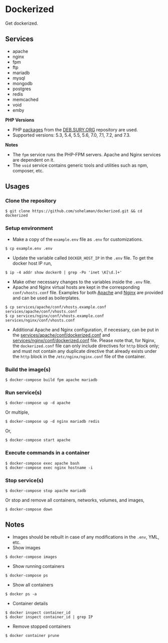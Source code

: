 # Dockerized

Get dockerized.

## Services
- apache
- nginx
- fpm
- ftp
- mariadb
- mysql
- mongodb
- postgres
- redis
- memcached
- void
- emby

**PHP Versions**
- PHP [packages](https://packages.sury.org/php/) from the [DEB.SURY.ORG](https://deb.sury.org/) repository are used.
- Supported versions: 5.3, 5.4, 5.5, 5.6, 7.0, 7.1, 7.2, and 7.3.

**Notes**
- The `fpm` service runs the PHP-FPM servers. Apache and Nginx services are dependent on it.
- The `void` service contains generic tools and utilities such as npm, composer, etc.

## Usages
### Clone the repository
```
$ git clone https://github.com/sohelaman/dockerized.git && cd dockerized
```

### Setup environment
- Make a copy of the `example.env` file as `.env` for customizations.
```
$ cp example.env .env
```
- Update the variable called `DOCKER_HOST_IP` in the `.env` file. To get the docker host IP run,
```
$ ip -4 addr show docker0 | grep -Po 'inet \K[\d.]+'
```
- Make other necessary changes to the variables inside the `.env` file.
- Apache and Nginx virtual hosts are kept in the corresponding `conf/vhosts.conf` file. Examples for both [Apache](services/apache/conf/vhosts.example.conf) and [Nginx](services/nginx/conf/vhosts.example.conf) are provided and can be used as boilerplates.
```
$ cp services/apache/conf/vhosts.example.conf services/apache/conf/vhosts.conf
$ cp services/nginx/conf/vhosts.example.conf services/nginx/conf/vhosts.conf
```
- Additional Apache and Nginx configuration, if necessary, can be put in the [services/apache/conf/dockerized.conf](services/apache/conf/dockerized.conf) and [services/nginx/conf/dockerized.conf](services/nginx/conf/dockerized.conf) file. Please note that, for Nginx, the `dockerized.conf` file can only include directives for `http` block only; and must not contain any duplicate directive that already exists under the `http` block in the `/etc/nginx/nginx.conf` file of the container.

### Build the image(s)
```
$ docker-compose build fpm apache mariadb
```

### Run service(s)
```
$ docker-compose up -d apache
```
Or multiple,
```
$ docker-compose up -d nginx mariadb redis
```
Or,
```
$ docker-compose start apache
```

### Execute commands in a container
```
$ docker-compose exec apache bash
$ docker-compose exec nginx hostname -i
```

### Stop service(s)
```
$ docker-compose stop apache mariadb
```
Or stop and remove all containers, networks, volumes, and images,
```
$ docker-compose down
```

## Notes
- Images should be rebuilt in case of any modifications in the `.env`, YML, etc.
- Show images
```
$ docker-compose images
```
- Show running containers
```
$ docker-compose ps
```
- Show all containers
```
$ docker ps -a
```
- Container details
```
$ docker inspect container_id
$ docker inspect container_id | grep IP
```
- Remove stopped containers
```
$ docker container prune
```
